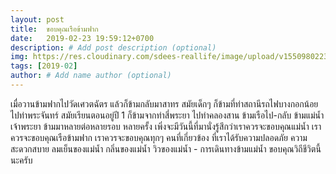 ```yaml
---
layout: post
title:  ขอบคุณเรือข้ามฟาก
date:   2019-02-23 19:59:12+0700
description: # Add post description (optional)
img: https://res.cloudinary.com/sdees-reallife/image/upload/v1550980223/line_1550842976695.jpg # Add image post (optional)
tags: [2019-02]
author: # Add name author (optional)
---
```

เมื่อวานข้ามฟากไปวัดเศวตฉัตร แล้วก็ข้ามกลับมาสาทร สมัยเด็กๆ ก็ข้ามที่ท่าสถานีรถไฟบางกอกน้อย ไปท่าพระจันทร์ สมัยเรียนตอนอยู่ปี 1 ก็ข้ามจากท่าสี่พระยา ไปท่าคลองสาน ข้ามเรือไป-กลับ ข้ามแม่น้ำเจ้าพระยา ข้ามมาหลายต่อหลายรอบ หลายครั้ง เพิ่งจะมีวันนี้ที่มานั่งรู้สึกว่าเราควรจะขอบคุณแม่น้ำ เราควรจะขอบคุณเรือข้ามฟาก เราควรจะขอบคุณทุกๆ คนที่เกี่ยวข้อง ที่เราได้รับความปลอดภัย ความสะดวกสบาย ลมเย็นของแม่น้ำ กลิ่นของแม่น้ำ วิวของแม่น้ำ - การเดินทางข้ามแม่น้ำ ขอบคุณวิถีชีวิตนี้นะครับ
